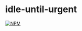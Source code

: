 # idle-until-urgent
[![NPM](https://nodei.co/npm/idle-until-urgent.png)](https://nodei.co/npm/idle-until-urgent/)
